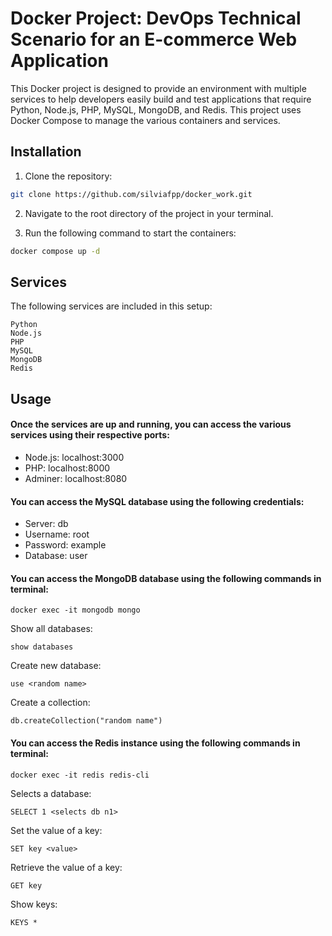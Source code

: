 # Docker Project: DevOps Technical Scenario for an E-commerce Web Application

This Docker project is designed to provide an environment with multiple services to help developers easily build and test applications that require Python, Node.js, PHP, MySQL, MongoDB, and Redis. This project uses Docker Compose to manage the various containers and services.

## Installation

1. Clone the repository:

```bash
git clone https://github.com/silviafpp/docker_work.git
```
2. Navigate to the root directory of the project in your terminal.

3. Run the following command to start the containers:

```bash
docker compose up -d
```
## Services
The following services are included in this setup:

    Python
    Node.js
    PHP
    MySQL
    MongoDB
    Redis
    
## Usage

#### Once the services are up and running, you can access the various services using their respective ports:

- Node.js: localhost:3000
- PHP: localhost:8000
- Adminer: localhost:8080

#### You can access the MySQL database using the following credentials:

- Server: db
- Username: root
- Password: example
- Database: user

#### You can access the MongoDB database using the following commands in terminal:

```
docker exec -it mongodb mongo
```
Show all databases:
```
show databases
```
Create new database:
```
use <random name>
```
Create a collection:
```
db.createCollection("random name")
```

#### You can access the Redis instance using the following commands in terminal:

```
docker exec -it redis redis-cli
```
Selects a database:
```
SELECT 1 <selects db n1>
```
Set the value of a key:
```
SET key <value>
```
Retrieve the value of a key:
```
GET key
```
Show keys:
```
KEYS *
```


